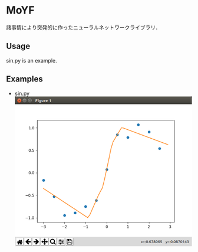 # MoYF
諸事情により突発的に作ったニューラルネットワークライブラリ．
## Usage
sin.py is an example.
## Examples
* sin.py
![sin.py](imgs/sin.png)
